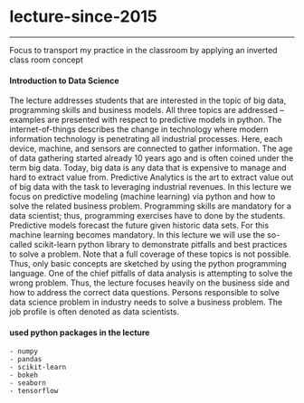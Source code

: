 # lecture-since-2015
----------------------------------------
Focus to transport my practice in the classroom by applying an inverted class room concept

#### Introduction to Data Science

The lecture addresses students that are interested in the topic of big data, programming skills and business models. All three topics are addressed – examples are presented with respect to predictive models in python. The internet-of-things describes the change in technology where modern information technology is penetrating all industrial processes. Here, each device, machine, and sensors are connected to gather information. The age of data gathering started already 10 years ago and is often coined under the term big data. Today, big data is any data that is expensive to manage and hard to extract value from. Predictive Analytics is the art to extract value out of big data with the task to leveraging industrial revenues. In this lecture we focus on predictive modeling (machine learning) via python and how to solve the related business problem. Programming skills are mandatory for a data scientist; thus, programming exercises have to done by the students. Predictive models forecast the future given historic data sets. For this machine learning becomes mandatory. In this lecture we will use the so-called scikit-learn python library to demonstrate pitfalls and best practices to solve a problem. Note that a full coverage of these topics is not possible. Thus, only basic concepts are sketched by using the python programming language. One of the chief pitfalls of data analysis is attempting to solve the wrong problem. Thus, the lecture focuses heavily on the business side and how to address the correct data questions. Persons responsible to solve data science problem in industry needs to solve a business problem. The job profile is often denoted as data scientists.

#### used python packages in the lecture

```
- numpy
- pandas
- scikit-learn
- bokeh
- seaborn
- tensorflow
```
